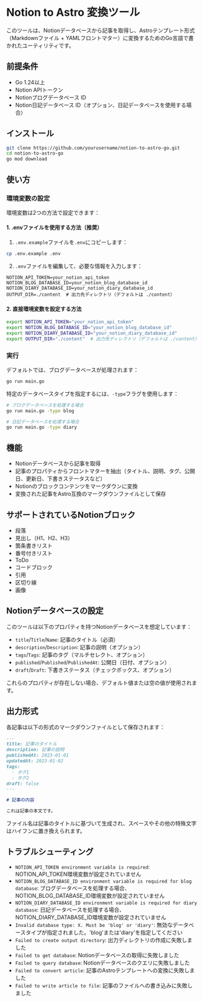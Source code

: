 # Notion to Astro 変換ツール

このツールは、Notionデータベースから記事を取得し、Astroテンプレート形式（Markdownファイル + YAMLフロントマター）に変換するためのGo言語で書かれたユーティリティです。

## 前提条件

- Go 1.24以上
- Notion APIトークン
- Notionブログデータベース ID
- Notion日記データベース ID（オプション、日記データベースを使用する場合）

## インストール

```bash
git clone https://github.com/yourusername/notion-to-astro-go.git
cd notion-to-astro-go
go mod download
```

## 使い方

### 環境変数の設定

環境変数は2つの方法で設定できます：

#### 1. .envファイルを使用する方法（推奨）

1. `.env.example`ファイルを`.env`にコピーします：

```bash
cp .env.example .env
```

2. `.env`ファイルを編集して、必要な情報を入力します：

```
NOTION_API_TOKEN=your_notion_api_token
NOTION_BLOG_DATABASE_ID=your_notion_blog_database_id
NOTION_DIARY_DATABASE_ID=your_notion_diary_database_id
OUTPUT_DIR=./content  # 出力先ディレクトリ（デフォルトは ./content）
```

#### 2. 直接環境変数を設定する方法

```bash
export NOTION_API_TOKEN="your_notion_api_token"
export NOTION_BLOG_DATABASE_ID="your_notion_blog_database_id"
export NOTION_DIARY_DATABASE_ID="your_notion_diary_database_id"
export OUTPUT_DIR="./content"  # 出力先ディレクトリ（デフォルトは ./content）
```

### 実行

デフォルトでは、ブログデータベースが処理されます：

```bash
go run main.go
```

特定のデータベースタイプを指定するには、`-type`フラグを使用します：

```bash
# ブログデータベースを処理する場合
go run main.go -type blog

# 日記データベースを処理する場合
go run main.go -type diary
```

## 機能

- Notionデータベースから記事を取得
- 記事のプロパティからフロントマターを抽出（タイトル、説明、タグ、公開日、更新日、下書きステータスなど）
- Notionのブロックコンテンツをマークダウンに変換
- 変換された記事をAstro互換のマークダウンファイルとして保存

## サポートされているNotionブロック

- 段落
- 見出し（H1、H2、H3）
- 箇条書きリスト
- 番号付きリスト
- ToDo
- コードブロック
- 引用
- 区切り線
- 画像

## Notionデータベースの設定

このツールは以下のプロパティを持つNotionデータベースを想定しています：

- `title`/`Title`/`Name`: 記事のタイトル（必須）
- `description`/`Description`: 記事の説明（オプション）
- `tags`/`Tags`: 記事のタグ（マルチセレクト、オプション）
- `published`/`Published`/`PublishedAt`: 公開日（日付、オプション）
- `draft`/`Draft`: 下書きステータス（チェックボックス、オプション）

これらのプロパティが存在しない場合、デフォルト値または空の値が使用されます。

## 出力形式

各記事は以下の形式のマークダウンファイルとして保存されます：

```markdown
---
title: 記事のタイトル
description: 記事の説明
publishedAt: 2023-01-01
updatedAt: 2023-01-02
tags:
  - タグ1
  - タグ2
draft: false
---

# 記事の内容

これは記事の本文です。
```

ファイル名は記事のタイトルに基づいて生成され、スペースやその他の特殊文字はハイフンに置き換えられます。

## トラブルシューティング

- `NOTION_API_TOKEN environment variable is required`: NOTION_API_TOKEN環境変数が設定されていません
- `NOTION_BLOG_DATABASE_ID environment variable is required for blog database`: ブログデータベースを処理する場合、NOTION_BLOG_DATABASE_ID環境変数が設定されていません
- `NOTION_DIARY_DATABASE_ID environment variable is required for diary database`: 日記データベースを処理する場合、NOTION_DIARY_DATABASE_ID環境変数が設定されていません
- `Invalid database type: X. Must be 'blog' or 'diary'`: 無効なデータベースタイプが指定されました。'blog'または'diary'を指定してください
- `Failed to create output directory`: 出力ディレクトリの作成に失敗しました
- `Failed to get database`: Notionデータベースの取得に失敗しました
- `Failed to query database`: Notionデータベースのクエリに失敗しました
- `Failed to convert article`: 記事のAstroテンプレートへの変換に失敗しました
- `Failed to write article to file`: 記事のファイルへの書き込みに失敗しました
